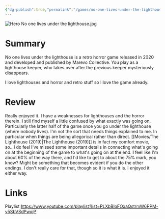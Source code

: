 ```yaml
---
{"dg-publish":true,"permalink":"/games/no-one-lives-under-the-lighthouse-2020/","tags":["LP","games"],"created":"2023-12-08","updated":"2024-10-29"}
---
```



![Hero No one lives under the lighthouse.jpg](/img/user/Attachments/Hero%20No%20one%20lives%20under%20the%20lighthouse.jpg)

# Summary

No one lives under the lighthouse is a retro horror game released in 2020 and developed and published by Marevo Collective. You play as a lighthouse keeper, who takes over after the previous keeper mysteriously disappears.

I love lighthouses and horror and retro stuff so I love the game already.

# Review

Really enjoyed it. I have a weaknesses for lighthouses and the horror therein. I still find myself a little confused by what exactly was going on. Particularly the latter half of the game once you go under the lighthouse (where nobody lives). I'm not the sort that needs things explained to me. In particular when things are being allegorical rather than direct. [[Movies/The Lighthouse (2019)\|The Lighthouse (2019)]] is in fact my comfort movie, so...I do feel I've missed some important details in connecting what's going on at the beginning of the game to what's going on at the end. I feel like I'm about 60% of the way there, and I'd like to get to about the 75% mark, you know? Might be something that becomes evident if you do the other endings. I don't really care for that, though so it is what it is. I enjoyed it either way.

# Links

Playlist https://www.youtube.com/playlist?list=PLXbBIoFOxaQstrmW6PPM-v5SbVSdPwqjP
